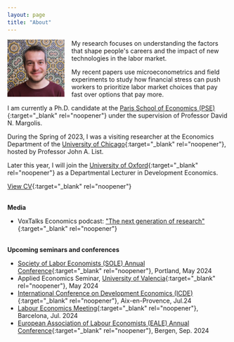 ```yaml
---
layout: page
title: "About"
---
```


<img
src="/assets/images/thiago_scarelli.jpg"
alt="Thiago Scarelli"
style="float: left;
	padding-right: 16px;
    padding-bottom: 16px;
    width: 130px;">

My research focuses on understanding the factors that shape people's careers and the impact of new technologies in the labor market. 

My recent papers use microeconometrics and field experiments to study how financial stress can push workers to prioritize labor market choices that pay fast over options that pay more. 

I am currently a Ph.D. candidate at the [Paris School of Economics (PSE)](https://www.parisschoolofeconomics.eu/en/scarelli-thiago/){:target="_blank" rel="noopener"} under the supervision of Professor David N. Margolis. 

During the Spring of 2023, I was a visiting researcher at the Economics Department of the [University of Chicago](https://economics.uchicago.edu/){:target="_blank" rel="noopener"}, hosted by Professor John A. List.

Later this year, I will join the [University of Oxford](https://www.ox.ac.uk/admissions/graduate/courses/msc-economics-development){:target="_blank" rel="noopener"} as a Departmental Lecturer in Development Economics.

[View CV](https://thiagoscarelli.github.io/assets/pdfs/Thiago_Scarelli_CV.pdf){:target="_blank" rel="noopener"}

<br>**Media**

- VoxTalks Economics podcast: ["The next generation of research"](https://cepr.org/multimedia/next-generation-research){:target="_blank" rel="noopener"}

<br>**Upcoming seminars and conferences**

- [Society of Labor Economists (SOLE) Annual Conference](https://www.sole-jole.org/upcoming-meeting){:target="_blank" rel="noopener"}, Portland, May 2024
- Applied Economics Seminar, [University of Valencia](https://www.uv.es/uvweb/college/en/university-valencia-1285845048380.html){:target="_blank" rel="noopener"}, May 2024
- [International Conference on Development Economics (ICDE)](https://icde2024.sciencesconf.org/?lang=en){:target="_blank" rel="noopener"}, Aix-en-Provence, Jul.24
- [Labour Economics Meeting](https://www.aeet.eu/en/jornadas-de-economia-laboral/){:target="_blank" rel="noopener"}, Barcelona, Jul. 2024
- [European Association of Labour Economists (EALE) Annual Conference](https://www.nhh.no/en/calendar/fair/2024/conferences/eale-conference-2024/){:target="_blank" rel="noopener"}, Bergen, Sep. 2024
